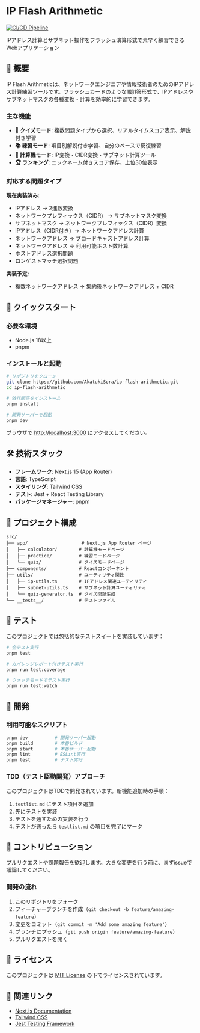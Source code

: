 # IP Flash Arithmetic

[![CI/CD Pipeline](https://github.com/AkatukiSora/ip-flash-arithmetic/actions/workflows/ci.yml/badge.svg)](https://github.com/AkatukiSora/ip-flash-arithmetic/actions/workflows/ci.yml)

IPアドレス計算とサブネット操作をフラッシュ演算形式で素早く練習できるWebアプリケーション

## 🌟 概要

IP Flash Arithmeticは、ネットワークエンジニアや情報技術者のためのIPアドレス計算練習ツールです。フラッシュカードのような1問1答形式で、IPアドレスやサブネットマスクの各種変換・計算を効率的に学習できます。

### 主な機能

- **🚀 クイズモード**: 複数問題タイプから選択、リアルタイムスコア表示、解説付き学習
- **📚 練習モード**: 項目別解説付き学習、自分のペースで反復練習  
- **🔢 計算機モード**: IP変換・CIDR変換・サブネット計算ツール
- **🏆 ランキング**: ニックネーム付きスコア保存、上位30位表示

### 対応する問題タイプ

**現在実装済み:**
- IPアドレス → 2進数変換
- ネットワークプレフィックス（CIDR） → サブネットマスク変換
- サブネットマスク → ネットワークプレフィックス（CIDR）変換
- IPアドレス（CIDR付き）→ ネットワークアドレス計算
- ネットワークアドレス → ブロードキャストアドレス計算
- ネットワークアドレス → 利用可能ホスト数計算
- ホストアドレス選択問題
- ロンゲストマッチ選択問題

**実装予定:**
- 複数ネットワークアドレス → 集約後ネットワークアドレス + CIDR

## 🚀 クイックスタート

### 必要な環境
- Node.js 18以上
- pnpm

### インストールと起動

```bash
# リポジトリをクローン
git clone https://github.com/AkatukiSora/ip-flash-arithmetic.git
cd ip-flash-arithmetic

# 依存関係をインストール
pnpm install

# 開発サーバーを起動
pnpm dev
```

ブラウザで [http://localhost:3000](http://localhost:3000) にアクセスしてください。

## 🛠 技術スタック

- **フレームワーク**: Next.js 15 (App Router)
- **言語**: TypeScript
- **スタイリング**: Tailwind CSS
- **テスト**: Jest + React Testing Library
- **パッケージマネージャー**: pnpm

## 📁 プロジェクト構成

```
src/
├── app/                    # Next.js App Router ページ
│   ├── calculator/        # 計算機モードページ
│   ├── practice/          # 練習モードページ
│   └── quiz/              # クイズモードページ
├── components/            # Reactコンポーネント
├── utils/                 # ユーティリティ関数
│   ├── ip-utils.ts        # IPアドレス関連ユーティリティ
│   ├── subnet-utils.ts    # サブネット計算ユーティリティ
│   └── quiz-generator.ts  # クイズ問題生成
└── __tests__/             # テストファイル
```

## 🧪 テスト

このプロジェクトでは包括的なテストスイートを実装しています：

```bash
# 全テスト実行
pnpm test

# カバレッジレポート付きテスト実行
pnpm run test:coverage

# ウォッチモードでテスト実行
pnpm run test:watch
```

## 🔧 開発

### 利用可能なスクリプト

```bash
pnpm dev          # 開発サーバー起動
pnpm build        # 本番ビルド
pnpm start        # 本番サーバー起動
pnpm lint         # ESLint実行
pnpm test         # テスト実行
```

### TDD（テスト駆動開発）アプローチ

このプロジェクトはTDDで開発されています。新機能追加時の手順：

1. `testlist.md` にテスト項目を追加
2. 先にテストを実装
3. テストを通すための実装を行う
4. テストが通ったら `testlist.md` の項目を完了にマーク

## 🤝 コントリビューション

プルリクエストや課題報告を歓迎します。大きな変更を行う前に、まずissueで議論してください。

### 開発の流れ

1. このリポジトリをフォーク
2. フィーチャーブランチを作成（`git checkout -b feature/amazing-feature`）
3. 変更をコミット（`git commit -m 'Add some amazing feature'`）
4. ブランチにプッシュ（`git push origin feature/amazing-feature`）
5. プルリクエストを開く

## 📄 ライセンス

このプロジェクトは [MIT License](LICENSE) の下でライセンスされています。

## 🔗 関連リンク

- [Next.js Documentation](https://nextjs.org/docs)
- [Tailwind CSS](https://tailwindcss.com/)
- [Jest Testing Framework](https://jestjs.io/)
